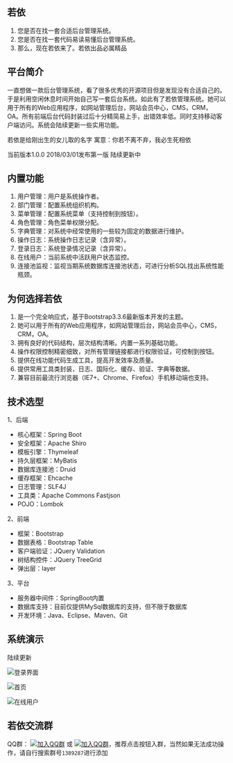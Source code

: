 ## 若依

1.	您是否在找一套合适后台管理系统。
2.	您是否在找一套代码易读易懂后台管理系统。
3.	那么，现在若依来了。若依出品必属精品

## 平台简介

一直想做一款后台管理系统，看了很多优秀的开源项目但是发现没有合适自己的。于是利用空闲休息时间开始自己写一套后台系统。如此有了若依管理系统。她可以用于所有的Web应用程序，如网站管理后台，网站会员中心，CMS，CRM，OA。所有前端后台代码封装过后十分精简易上手，出错效率低。同时支持移动客户端访问。系统会陆续更新一些实用功能。

若依是给刚出生的女儿取的名字 寓意：你若不离不弃，我必生死相依

当前版本1.0.0 2018/03/01发布第一版 陆续更新中

## 内置功能

1.	用户管理：用户是系统操作者。
2.	部门管理：配置系统组织机构。
3.	菜单管理：配置系统菜单（支持控制到按钮）。
4.	角色管理：角色菜单权限分配。
5.	字典管理：对系统中经常使用的一些较为固定的数据进行维护。
6.	操作日志：系统操作日志记录（含异常）。
7.	登录日志：系统登录情况记录（含异常）。
8.	在线用户：当前系统中活跃用户状态监控。
9.	连接池监视：监视当期系统数据库连接池状态，可进行分析SQL找出系统性能瓶颈。

##  为何选择若依

1.	是一个完全响应式，基于Bootstrap3.3.6最新版本开发的主题。
2.	她可以用于所有的Web应用程序，如网站管理后台，网站会员中心，CMS，CRM，OA。
3.	拥有良好的代码结构，层次结构清晰。内置一系列基础功能。
4.	操作权限控制精密细致，对所有管理链接都进行权限验证，可控制到按钮。
5.	提供在线功能代码生成工具，提高开发效率及质量。
6.	提供常用工具类封装，日志、国际化、缓存、验证、字典等数据。
7.	兼容目前最流行浏览器（IE7+、Chrome、Firefox）手机移动端也支持。

## 技术选型

1、后端

* 核心框架：Spring Boot
* 安全框架：Apache Shiro
* 模板引擎：Thymeleaf
* 持久层框架：MyBatis
* 数据库连接池：Druid
* 缓存框架：Ehcache
* 日志管理：SLF4J
* 工具类：Apache Commons Fastjson
* POJO：Lombok

2、前端

* 框架：Bootstrap
* 数据表格：Bootstrap Table
* 客户端验证：JQuery Validation
* 树结构控件：JQuery TreeGrid
* 弹出层：layer

3、平台

* 服务器中间件：SpringBoot内置
* 数据库支持：目前仅提供MySql数据库的支持，但不限于数据库
* 开发环境：Java、Eclipse、Maven、Git

## 系统演示

陆续更新

![登录界面](https://static.oschina.net/uploads/space/2018/0301/160757_fnZP_1438828.png)

![首页](https://static.oschina.net/uploads/space/2018/0301/160757_fnZP_1438828.png)

![在线用户](https://static.oschina.net/uploads/space/2018/0301/221211_bd0i_1438828.png)


## 若依交流群

QQ群： [![加入QQ群](https://img.shields.io/badge/QQ群-1389287-blue.svg)](http://shang.qq.com/wpa/qunwpa?idkey=9a7d9f3274e4bfbf7e40e4a485ff6dc2adbeee8086ce39e40667ed4387414f12) 或 [![加入QQ群](https://img.shields.io/badge/QQ群-1389287-blue.svg)](https://jq.qq.com/?_wv=1027&k=5ONbr1w)，推荐点击按钮入群，当然如果无法成功操作，请自行搜索群号`1389287`进行添加
